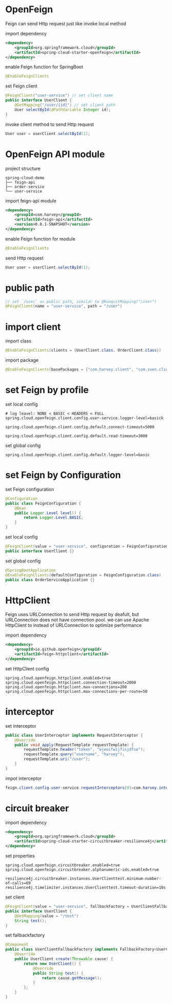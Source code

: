 # OpenFeign

Feign can send Http request just like invoke local method

import dependency

```xml
<dependency>
    <groupId>org.springframework.cloud</groupId>
    <artifactId>spring-cloud-starter-openfeign</artifactId>
</dependency>
```

enable Feign function for SpringBoot

```java
@EnableFeignClients
```

set Feign client

```java
@FeignClient("user-service") // set client name
public interface UserClient {
    @GetMapping("/user/{id}") // set client path
    User selectById(@PathVariable Integer id);
}
```

invoke client method to send Http request

```java
User user = userClient.selectById(1);
```

# OpenFeign API module

project structure

```
spring-cloud-demo
├── feign-api
├── order-service
└── user-service
```

import feign-api module

```xml
<dependency>
    <groupId>com.harvey</groupId>
    <artifactId>feign-api</artifactId>
    <version>0.0.1-SNAPSHOT</version>
</dependency>
```

enable Feign function for module

```java
@EnableFeignClients
```

send Http request

```java
User user = userClient.selectById(1);
```

# public path

```java
// set `/user` as public path, similar to @RuequstMapping("/user")
@FeignClient(name = "user-service", path = "/user")
```

# import client

import class

```java
@EnableFeignClients(clients = {UserClient.class, OrderClient.class})
```

import package

```java
@EnableFeignClients(basePackages = {"com.harvey.client", "com.suen.client"})
```

# set Feign by profile

set local config

```properties
# log leavel: NONE < BASIC < HEADERS < FULL
spring.cloud.openfeign.client.config.user-service.logger-level=basick

spring.cloud.openfeign.client.config.default.connect-timeout=5000

spring.cloud.openfeign.client.config.default.read-timeout=3000
```

set global config

```properties
spring.cloud.openfeign.client.config.default.logger-level=basic
```

# set Feign by Configuration

set Feign configuration

```java
@Configuration
public class FeignConfiguration {
    @Bean
    public Logger.Level level() {
        return Logger.Level.BASIC;
    }
}
```

set local config

```java
@FeignClient(value = "user-service", configuration = FeignConfiguration.class)
public interface UserClient {}
```

set global config

```java
@SpringBootApplication
@EnableFeignClients(defaultConfiguration = FeignConfiguration.class)
public class OrderServiceApplication {}
```

# HttpClient

Feign uses URLConnection to send Http request by deafult, but URLConnection does not have connection pool. we can use Apache HttpClient to instead of URLConnection to optimize performance

import dependency

```xml
<dependency>
    <groupId>io.github.openfeign</groupId>
    <artifactId>feign-httpclient</artifactId>
</dependency>
```

set HttpClient config

```properties
spring.cloud.openfeign.httpclient.enabled=true
spring.cloud.openfeign.httpclient.connection-timeout=2000
spring.cloud.openfeign.httpclient.max-connections=200
spring.cloud.openfeign.httpclient.max-connections-per-route=50
```

# interceptor

set interceptor

```java
public class UserInterceptor implements RequestInterceptor {
    @Override
    public void apply(RequestTemplate requestTemplate) {
        requestTemplate.header("token", "wjeoifwijfisjdfse");
        requestTemplate.query("username", "harvey");
        requestTemplate.uri("/user");
    }
}
```

impot interceptor

```java
feign.client.config.user-service.requestInterceptors[0]=com.harvey.interceptor.feign.UserInterceptor
```

# circuit breaker

import dependency

```xml
<dependency>
    <groupId>org.springframework.cloud</groupId>
    <artifactId>spring-cloud-starter-circuitbreaker-resilience4j</artifactId>
</dependency>
```

set properties

```properties
spring.cloud.openfeign.circuitbreaker.enabled=true
spring.cloud.openfeign.circuitbreaker.alphanumeric-ids.enabled=true

resilience4j.circuitbreaker.instances.UserClienttest.minimum-number-of-calls=69
resilience4j.timelimiter.instances.UserClienttest.timeout-duration=10s
```

set client

```java
@FeignClient(value = "user-service", fallbackFactory = UserClientFallbackFactory.class)
public interface UserClient {
    @GetMapping(value = "/test")
    String test();
}
```

set fallbackfactory

```java
@Component
public class UserClientFallbackFactory implements FallbackFactory<UserClient> {
    @Override
    public UserClient create(Throwable cause) {
        return new UserClient() {
            @Override
            public String test() {
                return cause.getMessage();
            }
        };
    }
}
```

